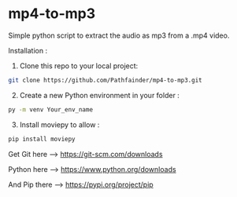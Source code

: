 # mp4-to-mp3
Simple python script to extract the audio as mp3 from a .mp4 video.

Installation :

1. Clone this repo to your local project:
```bash
git clone https://github.com/Pathfainder/mp4-to-mp3.git
```

2. Create a new Python environment in your folder :
```bash
py -m venv Your_env_name
```

3. Install moviepy to allow :
```bash
pip install moviepy
```


Get Git here --> https://git-scm.com/downloads 

Python here --> https://www.python.org/downloads 

And Pip there --> https://pypi.org/project/pip 
